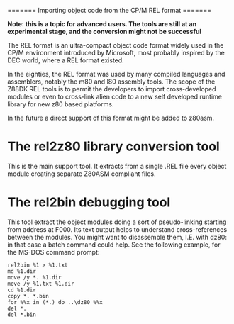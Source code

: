 ======= Importing object code from the CP/M REL format =======

**Note: this is a topic for advanced users.  The tools are still at an experimental stage, and the conversion might not be successful**


The REL format is an ultra-compact object code format widely used in the CP/M environment introduced by Microsoft, most probably inspired by the DEC world, where a REL format existed.

In the eighties, the REL format was used by many compiled languages and assemblers, notably the m80 and l80 assembly tools.
The scope of the Z88DK REL tools is to permit the developers to import cross-developed modules or even to cross-link alien code to a new self developed runtime library for new z80 based platforms.

In the future a direct support of this format might be added to z80asm.


# The rel2z80 library conversion tool

This is the main support tool.
It extracts from a single .REL file every object module creating separate Z80ASM compliant files.


# The rel2bin debugging tool

This tool extract the object modules doing a sort of pseudo-linking starting from address at F000.
Its text output helps to understand cross-references between the modules.
You might want to disassemble them, I.E. with dz80: in that case a batch command could help.
See the following example, for the MS-DOS command prompt:

```
rel2bin %1 > %1.txt
md %1.dir
move /y *. %1.dir
move /y %1.txt %1.dir
cd %1.dir
copy *. *.bin
for %%x in (*.) do ..\dz80 %%x
del *.
del *.bin
```


